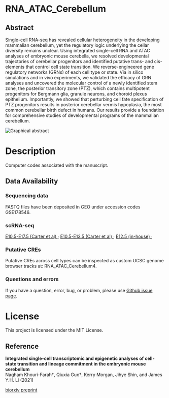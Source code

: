 # RNA_ATAC_Cerebellum

## Abstract
Single-cell RNA-seq has revealed cellular heterogeneity in the developing mammalian cerebellum, yet the regulatory logic underlying the cellar diversity remains unclear. Using integrated single-cell RNA and ATAC analyses of embryonic mouse cerebella, we resolved developmental trajectories of cerebellar progenitors and identified putative trans- and cis-elements that control cell state transition. We reverse-engineered gene regulatory networks (GRNs) of each cell type or state. Via in silico simulations and in vivo experiments, we validated the efficacy of GRN analyses and uncovered the molecular control of a newly identified stem zone, the posterior transitory zone (PTZ), which contains multipotent progenitors for Bergmann glia, granule neurons, and choroid plexus epithelium. Importantly, we showed that perturbing cell fate specification of PTZ progenitors results in posterior cerebellar vermis hypoplasia, the most common cerebellar birth defect in humans. Our results provide a foundation for comprehensive studies of developmental programs of the mammalian cerebellum.

![Graphical abstract]()

# Description
Computer codes associated with the manuscript.

## Data Availability
### Sequencing data
FASTQ files have been deposited in GEO under accession codes GSE178546. 

### scRNA-seq
[E10.5-E17.5 (Carter et al) ](http://cotneyweb.cam.uchc.edu/E10_E17_shinyCell/); 
[E10.5-E13.5 (Carter et al) ](http://cotneyweb.cam.uchc.edu/E10_E13_shinyCell/); 
[E12.5 (in-house) ](http://cotneyweb.cam.uchc.edu/E12.5_shinyCell/); 

### Putative CREs
Putative CREs across cell types can be inspected as custom UCSC genome browser tracks at: RNA_ATAC_Cerebellum4​.



### Questions and errors
If you have a question, error, bug, or problem, please use [Github issue page](https://github.com/JLiLab/RNA_ATAC_Cerebellum/issues).

# License
This project is licensed under the MIT License.

## Reference
**Integrated single-cell transcriptomic and epigenetic analyses of cell-state transition and lineage commitment in the embryonic mouse cerebellum**  
Nagham Khouri-Farah†, Qiuxia Guo†, Kerry Morgan, Jihye Shin, and James Y.H. Li (2021)

[biorxiv preprint](https://www.biorxiv.org/content/10.1101/2021.08.08.455565v1)
